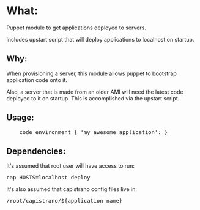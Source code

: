 What: 
=====

Puppet module to get applications deployed to servers.

Includes upstart script that will deploy applications to localhost on startup.

Why:
----

When provisioning a server, this module allows puppet to bootstrap application code onto it.

Also, a server that is made from an older AMI will need the latest code deployed to it on startup. This is accomplished via the upstart script.

Usage:
-----
<pre>
    code_environment { 'my_awesome_application': }
</pre>

Dependencies:
-----

It's assumed that root user will have access to run:

<pre>
cap HOSTS=localhost deploy
</pre>

It's also assumed that capistrano config files live in:

<pre>
/root/capistrano/${application_name}
</pre>
